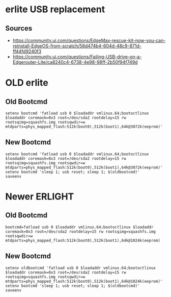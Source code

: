 # erlite USB replacement

## Sources
- https://community.ui.com/questions/EdgeMax-rescue-kit-now-you-can-reinstall-EdgeOS-from-scratch/58d474b4-604d-48c9-871d-ff44fd9240f3
- https://community.ui.com/questions/Failing-USB-drive-on-a-Edgerouter-Lite/ca8240c4-6738-4e98-98ff-2b50f94f749d

# OLD erlite
## Old Bootcmd 
```
setenv bootcmd 'fatload usb 0 $loadaddr vmlinux.64;bootoctlinux $loadaddr coremask=0x3 root=/dev/sda2 rootdelay=15 rw rootsqimg=squashfs.img rootsqwdir=w mtdparts=phys_mapped_flash:512k(boot0),512k(boot1),64k@3072k(eeprom)'
```

## New Bootcmd
```
setenv bootcmd 'fatload usb 0 $loadaddr vmlinux.64;bootoctlinux $loadaddr coremask=0x3 root=/dev/sda2 rootdelay=15 rw rootsqimg=squashfs.img rootsqwdir=w mtdparts=phys_mapped_flash:512k(boot0),512k(boot1),64k@3072k(eeprom)'
setenv bootcmd 'sleep 1; usb reset; sleep 1; $(oldbootcmd)'
saveenv
```

# Newer ERLIGHT
## Old Bootcmd
```
bootcmd=fatload usb 0 $loadaddr vmlinux.64;bootoctlinux $loadaddr coremask=0x3 root=/dev/sda2 rootdelay=15 rw rootsqimg=squashfs.img rootsqwdir=w mtdparts=phys_mapped_flash:512k(boot0),512k(boot1),64k@1024k(eeprom)

```


## New Bootcmd
```
setenv oldbootcmd 'fatload usb 0 $loadaddr vmlinux.64;bootoctlinux $loadaddr coremask=0x3 root=/dev/sda2 rootdelay=15 rw rootsqimg=squashfs.img rootsqwdir=w mtdparts=phys_mapped_flash:512k(boot0),512k(boot1),64k@1024k(eeprom)'
setenv bootcmd 'sleep 1; usb reset; sleep 1; $(oldbootcmd)'
saveenv
```
